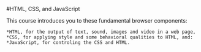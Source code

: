 #HTML, CSS, and JavaScript

This course introduces you to these fundamental browser components:

	*HTML, for the output of text, sound, images and video in a web page,
	*CSS, for applying style and some behavioral qualities to HTML, and:
	*JavaScript, for controling the CSS and HTML.
